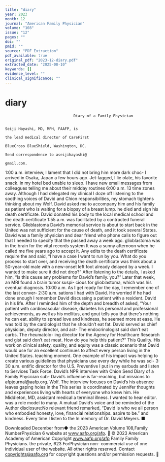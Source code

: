```yaml
---
title: "diary"
year: 2023
month: 12
journal: "American Family Physician"
volume: "108"
issue: "12"
pages: ""
doi: ""
pmid: ""
source: "PDF Extraction"
pdf_available: true
original_pdf: "2023-12-diary.pdf"
extracted_date: "2025-08-10"
keywords: []
evidence_level: ""
clinical_significance: ""
---
```


# diary

                                   Diary of a Family Physician

                                                                         Seiji Hayashi, MD, MPH, FAAFP, is
                                                                         the lead medical director of CareFirst
                                                                         BlueCross BlueShield, Washington, DC.
                                                                         Send correspondence to aseijihayashi@​
                                                                         gmail.com.




1:​00 a.m.                                                                       interview, I lament that I did not bring him more dark choc-
I arrived in Osaka, Japan a few hours ago. Jet-lagged, I lie                     olate, his favorite snack.
in my hotel bed unable to sleep. I have new email messages
from colleagues telling me about their midday routines                           6:​00 a.m.
13 time zones away. Although I had delegated my clinical                         I doze off listening to the soothing voices of David and Chion
responsibilities, my stomach tightens thinking about my                          Wolf. David asked me to accompany him and his family as
patient who is waiting for a biopsy of a breast lump.                            he died and sign his death certificate. David donated his
                                                                                 body to the local medical school and the death certificate
1:​55 a.m.                                                                       was facilitated by a contracted funeral service. Glioblastoma
David’s memorial service is about to start back in the United                    was not sufficient for the cause of death, and it took several
States. David was a family physician and dear friend who                         phone calls to figure out that I needed to specify that the
passed away a week ago.                                                          glioblastoma was in the brain for the vital records system
  It was a sunny afternoon when he called me five years ago                      to accept it. Any edits to the death certificate require the
and said, “I have a case I want to run by you. What do you                       process to start over, and receiving the death certificate was
think about a 50-year-old male with a new-onset left foot                        already delayed by a week. I wanted to make sure it did not
drop?” After listening to the details, I asked him, “Is this                     cause any problems for David’s family.
you?” Later that week, an MRI found a brain tumor suspi-
cious for glioblastoma, which was his eventual diagnosis.          10:​00 a.m.
                                                                   As I get ready for the day, I remember one of the last conver-
2:​30 a.m.                                                         sations I had with David. He worried if he had done enough
I remember David discussing a patient with a resident. David in his life. After I reminded him of the depth and breadth of
asked, “Your patient with cardiovascular disease, diabetes his personal and professional achievements, as well as his
mellitus, and gout tells you that there’s nothing he can eat. ability to spread love and kindness, he seemed more at ease.
He was told by the cardiologist that he shouldn’t eat fat.            David served as chief physician, deputy director, and act-
The endocrinologist said don’t eat carbs. The rheumatolo- ing director for the Agency for Healthcare Research and
gist said don’t eat meat. How do you help this patient?” This Quality. His work on clinical safety, quality, and equity
was a classic scenario that David would use for an excellent continues to affect every person living in the United States.
teaching moment.                                                   One example of his impact was helping to create various
                                                                   guidelines that physicians use every day while he was sci-
3:​30 a.m.                                                                                entific director for the U.S. Preventive
I put in my earbuds and listen to                                                         Services Task Force.
David’s NPR interview with Chion             Send Diary of a Family Physician sub-           David’s influence is far-reaching, but
                                             missions to afpjournal@​aafp.org.
Wolf. The interview focuses on David’s                                                    his absence leaves gaping holes in the
                                             This series is coordinated by Jennifer
thoughts and experiences living with                                                      hearts of everyone who knew him. He
                                             Middleton, MD, assistant medical
a terminal illness. I wanted to hear         editor.                                      was a role model to many. A mutual
David’s voice and be reminded of the         Author disclosure:​No relevant
                                                                                          friend remarked, “David is who we all
person who embodied honesty, love,           financial relationships.                     aspire to be.”
and kindness. Every time I listen to the                                                     In memory of Dr. David Meyers. ■




Downloaded
December   from◆ the
         2023        American
                 Volume   108,Family
                               NumberPhysician
                                        6      website at www.aafp.org/afp.        © 2023 American Academy of American
                                                                            Copyright
                                                             www.aafp.org/afp                                              Family
                                                                                                               Family Physicians.     the private, 623
                                                                                                                                  ForPhysician     non-
commercial use of one individual user of the website. All other rights reserved. Contact copyrights@aafp.org for copyright questions and/or permission requests.
